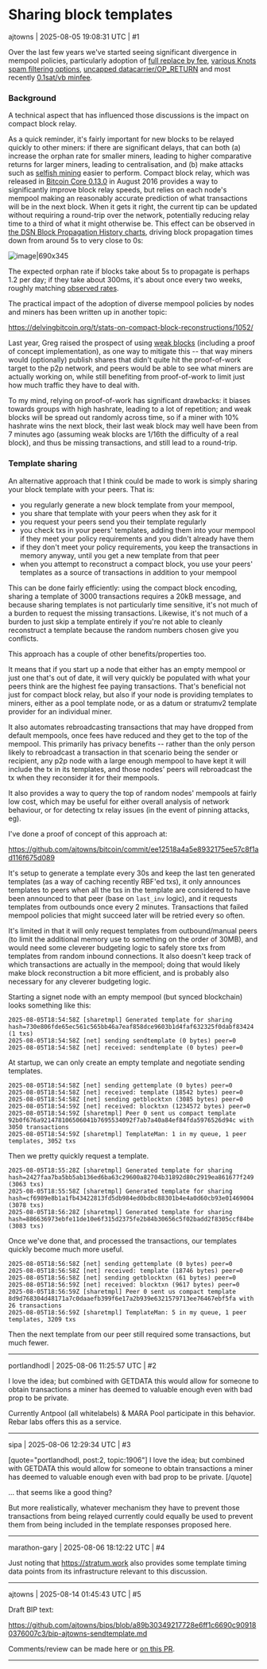 # Sharing block templates

ajtowns | 2025-08-05 19:08:31 UTC | #1

Over the last few years we've started seeing significant divergence in mempool policies, particularly adoption of [full replace by fee](https://github.com/bitcoin/bitcoin/pull/25353), [various Knots spam filtering options](https://github.com/bitcoinknots/bitcoin/releases/tag/v26.1.knots20240513), [uncapped datacarrier/OP_RETURN](https://github.com/bitcoin/bitcoin/pull/32406) and most recently [0.1sat/vb minfee](https://github.com/bitcoin/bitcoin/pull/32959). 

### Background

A technical aspect that has influenced those discussions is the impact on compact block relay.

As a quick reminder, it's fairly important for new blocks to be relayed quickly to other miners: if there are significant delays, that can both (a) increase the orphan rate for smaller miners, leading to higher comparative returns for larger miners, leading to centralisation, and (b) make attacks such as [selfish mining](https://delvingbitcoin.org/t/where-does-the-33-33-threshold-for-selfish-mining-come-from/1757) easier to perform. Compact block relay, which was released in [Bitcoin Core 0.13.0](https://bitcoincore.org/en/releases/0.13.0/) in August 2016 provides a way to significantly improve block relay speeds, but relies on each node's mempool making an reasonably accurate prediction of what transactions will be in the next block. When it gets it right, the current tip can be updated without requiring a round-trip over the network, potentially reducing relay time to a third of what it might otherwise be. This effect can be observed in [the DSN Block Propagation History charts](https://www.dsn.kastel.kit.edu/bitcoin/#propagation), driving block propagation times down from around 5s to very close to 0s:

![image|690x345](upload://iKsdFff7t3D9QCYfn6q73PpWnPG.png)

The expected orphan rate if blocks take about 5s to propagate is perhaps 1.2 per day; if they take about 300ms, it's about once every two weeks, roughly matching [observed rates](https://delvingbitcoin.org/t/where-does-the-33-33-threshold-for-selfish-mining-come-from/1757/5).

The practical impact of the adoption of diverse mempool policies by nodes and miners has been written up in another topic:

https://delvingbitcoin.org/t/stats-on-compact-block-reconstructions/1052/

Last year, Greg raised the prospect of using [weak blocks](https://delvingbitcoin.org/t/second-look-at-weak-blocks/805) (including a proof of concept implementation), as one way to mitigate this -- that way miners would (optionally) publish shares that didn't quite hit the proof-of-work target to the p2p network, and peers would be able to see what miners are actually working on, while still benefiting from proof-of-work to limit just how much traffic they have to deal with. 

To my mind, relying on proof-of-work has significant drawbacks: it biases towards groups with high hashrate, leading to a lot of repetition; and weak blocks will be spread out randomly across time, so if a miner with 10% hashrate wins the next block, their last weak block may well have been from 7 minutes ago (assuming weak blocks are 1/16th the difficulty of a real block), and thus be missing transactions, and still lead to a round-trip.

### Template sharing

An alternative approach that I think could be made to work is simply sharing your block template with your peers. That is:

 * you regularly generate a new block template from your mempool, 
 * you share that template with your peers when they ask for it
 * you request your peers send you their template regularly
 * you check txs in your peers' templates, adding them into your mempool if they meet your policy requirements and you didn't already have them
 * if they don't meet your policy requirements, you keep the transactions in memory anyway, until you get a new template from that peer
 * when you attempt to reconstruct a compact block, you use your peers' templates as a source of transactions in addition to your mempool

This can be done fairly efficiently: using the compact block encoding, sharing a template of 3000 transactions requires a 20kB message, and because sharing templates is not particularly time sensitive, it's not much of a burden to request the missing transactions. Likewise, it's not much of a burden to just skip a template entirely if you're not able to cleanly reconstruct a template because the random numbers chosen give you conflicts.

This approach has a couple of other benefits/properties too.

It means that if you start up a node that either has an empty mempool or just one that's out of date, it will very quickly be populated with what your peers think are the highest fee paying transactions. That's beneficial not just for compact block relay, but also if your node is providing templates to miners, either as a pool template node, or as a datum or stratumv2 template provider for an individual miner.

It also automates rebroadcasting transactions that may have dropped from default mempools, once fees have reduced and they get to the top of the mempool. This primarily has privacy benefits -- rather than the only person likely to rebroadcast a transaction in that scenario being the sender or recipient, any p2p node with a large enough mempool to have kept it will include the tx in its templates, and those nodes' peers will rebroadcast the tx when they reconsider it for their mempools.

It also provides a way to query the top of random nodes' mempools at fairly low cost, which may be useful for either overall analysis of network behaviour, or for detecting tx relay issues (in the event of pinning attacks, eg).

I've done a proof of concept of this approach at:

https://github.com/ajtowns/bitcoin/commit/ee12518a4a5e8932175ee57c8f1ad116f675d089

It's setup to generate a template every 30s and keep the last ten generated templates (as a way of caching recently RBF'ed txs), it only announces templates to peers when all the txs in the template are considered to have been announced to that peer (base on `last_inv` logic), and it requests templates from outbounds once every 2 minutes. Transactions that failed mempool policies that might succeed later will be retried every so often.

It's limited in that it will only request templates from outbound/manual peers (to limit the additional memory use to something on the order of 30MB), and would need some cleverer budgeting logic to safely store txs from templates from random inbound connections. It also doesn't keep track of which transactions are actually in the mempool; doing that would likely make block reconstruction a bit more efficient, and is probably also necessary for any cleverer budgeting logic.

Starting a signet node with an empty mempool (but synced blockchain) looks something like this:

```
2025-08-05T18:54:58Z [sharetmpl] Generated template for sharing hash=730e806fde65ec561c565bb46a7eaf858dce9603b1d4faf632325f0dabf83424 (1 txs)
2025-08-05T18:54:58Z [net] sending sendtemplate (0 bytes) peer=0
2025-08-05T18:54:58Z [net] received: sendtemplate (0 bytes) peer=0
```

At startup, we can only create an empty template and negotiate sending templates.

```
2025-08-05T18:54:58Z [net] sending gettemplate (0 bytes) peer=0
2025-08-05T18:54:58Z [net] received: template (18542 bytes) peer=0
2025-08-05T18:54:58Z [net] sending getblocktxn (3085 bytes) peer=0
2025-08-05T18:54:59Z [net] received: blocktxn (1234572 bytes) peer=0
2025-08-05T18:54:59Z [sharetmpl] Peer 0 sent us compact template 92b0f676a921478106506041b7695534092f7ab7a40a84ef84fda5976526d94c with 3050 transactions
2025-08-05T18:54:59Z [sharetmpl] TemplateMan: 1 in my queue, 1 peer templates, 3052 txs
```

Then we pretty quickly request a template.

```
2025-08-05T18:55:28Z [sharetmpl] Generated template for sharing hash=2427faa7ba5bb5ab136ed6ba63c29600a82704b31892d80c2919ea861677f249 (3063 txs)
2025-08-05T18:55:58Z [sharetmpl] Generated template for sharing hash=cf6989e8b1a1fb43422813fd5db984ed0bdbc88301b4e4a0d60cb93e01469004 (3078 txs)
2025-08-05T18:56:28Z [sharetmpl] Generated template for sharing hash=886636973ebfe11de10e6f315d2375fe2b84b30656c5f02badd2f8305ccf84be (3083 txs)
```

Once we've done that, and processed the transactions, our templates quickly become much more useful.

```
2025-08-05T18:56:58Z [net] sending gettemplate (0 bytes) peer=0
2025-08-05T18:56:58Z [net] received: template (18746 bytes) peer=0
2025-08-05T18:56:58Z [net] sending getblocktxn (61 bytes) peer=0
2025-08-05T18:56:59Z [net] received: blocktxn (9617 bytes) peer=0
2025-08-05T18:56:59Z [sharetmpl] Peer 0 sent us compact template 8d9d768304d48171a7c0daaefb399f6e17a2b939e6321579713ee76467ebf5fa with 26 transactions
2025-08-05T18:56:59Z [sharetmpl] TemplateMan: 5 in my queue, 1 peer templates, 3209 txs
```

Then the next template from our peer still required some transactions, but much fewer.

-------------------------

portlandhodl | 2025-08-06 11:25:57 UTC | #2

I love the idea; but combined with GETDATA this would allow for someone to obtain transactions a miner has deemed to valuable enough even with bad prop to be private.

Currently Antpool (all whitelabels) & MARA Pool participate in this behavior. Rebar labs offers this as a service.

-------------------------

sipa | 2025-08-06 12:29:34 UTC | #3

[quote="portlandhodl, post:2, topic:1906"]
I love the idea; but combined with GETDATA this would allow for someone to obtain transactions a miner has deemed to valuable enough even with bad prop to be private.
[/quote]

... that seems like a good thing?

But more realistically, whatever mechanism they have to prevent those transactions from being relayed currently could equally be used to prevent them from being included in the template responses proposed here.

-------------------------

marathon-gary | 2025-08-06 18:12:22 UTC | #4

Just noting that https://stratum.work also provides some template timing data points from its infrastructure relevant to this discussion.

-------------------------

ajtowns | 2025-08-14 01:45:43 UTC | #5

Draft BIP text:

https://github.com/ajtowns/bips/blob/a89b30349217728e6ff1c6690c909180376007c3/bip-ajtowns-sendtemplate.md

Comments/review can be made here or [on this PR](https://github.com/ajtowns/bips/pull/7).

-------------------------

